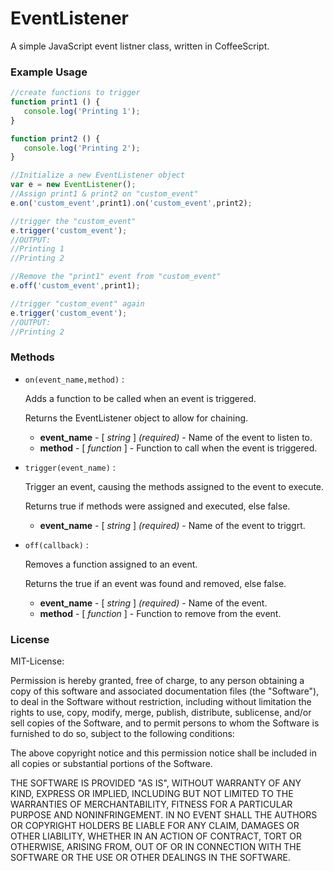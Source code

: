 # EventListener

A simple JavaScript event listner class, written in CoffeeScript.

### Example Usage
 ```javascript
//create functions to trigger
function print1 () {
	console.log('Printing 1');
}

function print2 () {
	console.log('Printing 2');
}

//Initialize a new EventListener object
var e = new EventListener();
//Assign print1 & print2 on "custom_event"
e.on('custom_event',print1).on('custom_event',print2);

//trigger the "custom_event"
e.trigger('custom_event');
//OUTPUT:
//Printing 1
//Printing 2

//Remove the "print1" event from "custom_event"
e.off('custom_event',print1);

//trigger "custom_event" again
e.trigger('custom_event'); 
//OUTPUT:
//Printing 2
 ```
	
	
### Methods
- `on(event_name,method)` :

  	Adds a function to be called when an event is triggered.
  	
  	Returns the EventListener object to allow for chaining.
	- **event_name** - [ _string_ ] _(required)_ - Name of the event to listen to.
	- **method** - [ _function_ ] - Function to call when the event is triggered.


- `trigger(event_name)` :

 	Trigger an event, causing the methods assigned to the event to execute.
 	
 	Returns true if methods were assigned and executed, else false.
 	
	- **event_name** - [ _string_ ] _(required)_ - Name of the event to triggrt.

- `off(callback)` :  
 	
  	Removes a function assigned to an event.
  	
  	Returns the true if an event was found and removed, else false.
	- **event_name** - [ _string_ ] _(required)_ - Name of the event.
	- **method** - [ _function_ ] - Function to remove from the event.
			
	
### License
MIT-License:

Permission is hereby granted, free of charge, to any person obtaining
a copy of this software and associated documentation files (the
"Software"), to deal in the Software without restriction, including
without limitation the rights to use, copy, modify, merge, publish,
distribute, sublicense, and/or sell copies of the Software, and to
permit persons to whom the Software is furnished to do so, subject to
the following conditions:

The above copyright notice and this permission notice shall be
included in all copies or substantial portions of the Software.

THE SOFTWARE IS PROVIDED "AS IS", WITHOUT WARRANTY OF ANY KIND,
EXPRESS OR IMPLIED, INCLUDING BUT NOT LIMITED TO THE WARRANTIES OF
MERCHANTABILITY, FITNESS FOR A PARTICULAR PURPOSE AND
NONINFRINGEMENT. IN NO EVENT SHALL THE AUTHORS OR COPYRIGHT HOLDERS BE
LIABLE FOR ANY CLAIM, DAMAGES OR OTHER LIABILITY, WHETHER IN AN ACTION
OF CONTRACT, TORT OR OTHERWISE, ARISING FROM, OUT OF OR IN CONNECTION
WITH THE SOFTWARE OR THE USE OR OTHER DEALINGS IN THE SOFTWARE.